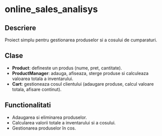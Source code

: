 # online_sales_analisys

## Descriere
Proiect simplu pentru gestionarea produselor si a cosului de cumparaturi.

## Clase
- **Product**: defineste un produs (nume, pret, cantitate).
- **ProductManager**: adauga, afiseaza, sterge produse si calculeaza valoarea totala a inventarului.
- **Cart**: gestioneaza cosul clientului (adaugare produse, calcul valoare totala, afisare continut).

## Functionalitati
- Adaugarea si eliminarea produselor.
- Calcularea valorii totale a inventarului si a cosului.
- Gestionarea produselor în cos.
